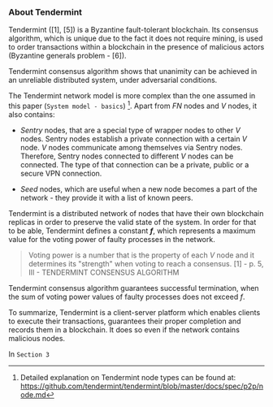 ### About Tendermint

Tendermint ([1], [5]) is a Byzantine fault-tolerant blockchain. Its consensus algorithm, which is unique due to the fact it does not require mining, is used to order transactions within a blockchain in the presence of malicious actors (Byzantine generals problem - [6]). 

Tendermint consensus algorithm shows that unanimity can be achieved in an unreliable distributed system, under adversarial conditions.

The Tendermint network model is more complex than the one assumed in this paper (`System model - basics`) [^1]. Apart from *FN* nodes and *V* nodes, it also contains: 

* *Sentry* nodes, that are a special type of wrapper nodes to other *V* nodes. Sentry nodes establish a private connection with a certain *V* node. *V* nodes communicate among themselves via Sentry nodes. Therefore, Sentry nodes connected to different *V* nodes can be connected. The type of that connection can be a private, public or a secure VPN connection. 

* *Seed* nodes, which are useful when a new node becomes a part of the network - they provide it with a list of known peers.

Tendermint is a distributed network of nodes that have their own blockchain replicas in order to preserve the valid state of the system. In order for that to be able, Tendermint defines a constant ***f***, which represents a maximum value for the voting power of faulty processes in the network.

> Voting power is a number that is the property of each *V* node and it determines its "strength" when voting to reach a consensus. [1] - p. 5, III - TENDERMINT CONSENSUS ALGORITHM

Tendermint consensus algorithm guarantees successful termination, when the sum of voting power values of faulty processes does not exceed *f*.

To summarize, Tendermint is a client-server platform which enables clients to execute their transactions, guarantees their proper completion and records them in a blockchain. It does so even if the network contains malicious nodes.

In `Section 3`

[^1]: Detailed explanation on Tendermint node types can be found at: <https://github.com/tendermint/tendermint/blob/master/docs/spec/p2p/node.md>



<!--stackedit_data:
eyJoaXN0b3J5IjpbLTc5ODE0MjU2MSw0OTE0NDEwNjksLTE3Nj
kyODYzNTQsNzE2MzUyNjA1LDI5NTYwMjY0OCwyMTQ3MjU4MDEx
LC0xOTIxOTQzNzE4LC0xODk1NzczMjk1LC0xMTE4MzI1Njg5LD
EwNjQ0MjI1ODEsLTY2MzU2MjAwNSw2NDcwNjEwMzNdfQ==
-->